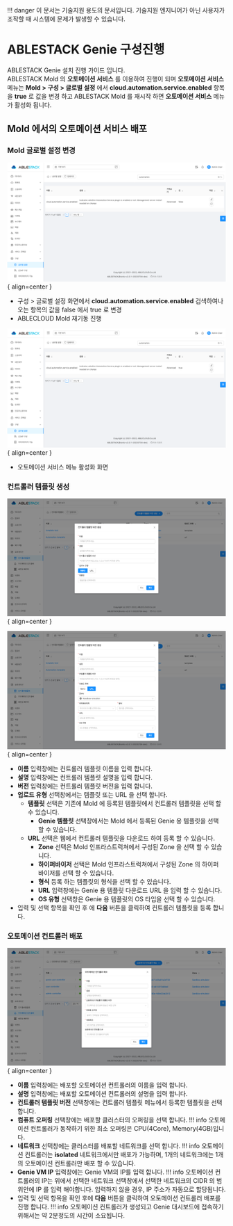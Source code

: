 !!! danger
    이 문서는 기술지원 용도의 문서입니다. 기술지원 엔지니어가 아닌 사용자가 조작할 때 시스템에 문제가 발생할 수 있습니다.

# ABLESTACK Genie 구성진행

ABLESTACK Genie 설치 진행 가이드 입니다.  
ABLESTACK Mold 의 **오토메이션 서비스** 를 이용하여 진행이 되며 **오토메이션 서비스** 메뉴는 **Mold > 구성 > 글로벌 설정** 에서 **cloud.automation.service.enabled** 항목을 
**true** 로 값을 변경 하고 ABLESTACK Mold 를 재시작 하면 **오토메이션 서비스** 메뉴가 활성화 됩니다. 

## Mold 에서의 오토메이션 서비스 배포

### Mold 글로벌 설정 변경  

![Genie 글로벌 설정 변경전](../assets/images/install-guide-genie-01.png){ align=center }  

- 구성 > 글로벌 설정 화면에서 **cloud.automation.service.enabled** 검색하여나오는 항목의 값을 false 에서 true 로 변경
- ABLECLOUD Mold 재기동 진행  

![Genie 글로벌 설정 변경후](../assets/images/install-guide-genie-02.png){ align=center }

- 오토메이션 서비스 메뉴 활성화 화면

### 컨트롤러 템플릿 생성

![Genie 컨트롤러 템플릿 생성1](../assets/images/install-guide-genie-03.png){ align=center }  

![Genie 컨트롤러 템플릿 생성2](../assets/images/install-guide-genie-04.png){ align=center }

- **이름** 입력창에는 컨트롤러 템플릿 이름을 입력 합니다.
- **설명** 입력창에는 컨트롤러 템플릿 설명을 입력 합니다.
- **버전** 입력창에는 컨트롤러 템플릿 버전을 입력 합니다.
- **업로드 유형** 선택창에서는 템플릿 또는 URL 을 선택 합니다.
    - **템플릿** 선택은 기존에 Mold 에 등록된 템플릿에서 컨트롤러 템플릿을 선택 할 수 있습니다.
        - **Genie 템플릿** 선택창에서는 Mold 에서 등록된 Genie 용 템플릿을 선택 할 수 있습니다.
    - **URL** 선택은 웹에서 컨트롤러 템플릿을 다운로드 하여 등록 할 수 있습니다.
        - **Zone** 선택은 Mold 인프라스트럭쳐에서 구성된 Zone 을 선택 할 수 있습니다.
        - **하이퍼바이저** 선택은 Mold 인프라스트럭쳐에서 구성된 Zone 의 하이퍼 바이저를 선택 할 수 있습니다.
        - **형식** 등록 하는 템플릿의 형식을 선택 할 수 있습니다.
        - **URL** 입력창에는 Genie 용 템플릿 다운로드 URL 을 입력 할 수 있습니다.
        - **OS 유형** 선택창은 Genie 용 템플릿의 OS 타입을 선택 할 수 있습니다.
- 입력 및 선택 항목을 확인 후 에 **다음** 버튼을 클릭하여 컨트롤러 템플릿을 등록 합니다.

### 오토메이션 컨트롤러 배포
![Genie 오토메이션 컨트롤러 배포](../assets/images/install-guide-genie-05.png){ align=center }

- **이름** 입력창에는 배포할 오토메이션 컨트롤러의 이름을 입력 합니다.
- **설명** 입력창에는 배포할 오토메이션 컨트롤러의 설명을 입력 합니다.
- **컨트롤러 템플릿 버전** 선택창에는 컨트롤러 템플릿 메뉴에서 등록한 템플릿을 선택 합니다.
- **컴퓨트 오퍼링** 선택창에는 배포할 클러스터의 오퍼링을 선택 합니다.
!!! info
    오토메이션 컨트롤러가 동작하기 위한 최소 오퍼링은 CPU(4Core), Memory(4GB)입니다.
- **네트워크** 선택창에는 클러스터를 배포할 네트워크를 선택 합니다.
!!! info
    오토메이션 컨트롤러는 **isolated** 네트워크에서만 배포가 가능하며, 1개의 네트워크에는 1개의 오토메이션 컨트롤러만 배포 할 수 있습니다.
- **Genie VM IP** 입력창에는 Genie VM의 IP를 입력 합니다.
!!! info
    오토메이션 컨트롤러의 IP는 위에서 선택한 네트워크 선택창에서 선택한 네트워크의 CIDR 의 범위안에 IP 를 입력 해야합니다.
    입력하지 않을 경우, IP 주소가 자동으로 할당됩니다.
- 입력 및 선택 항목을 확인 후에 **다음** 버튼을 클릭하여 오토메이션 컨트롤러 배포를 진행 합니다.
!!! info
    오토메이션 컨트롤러가 생성되고 Genie 대시보드에 접속하기 위해서는 약 2분정도의 시간이 소요됩니다.

